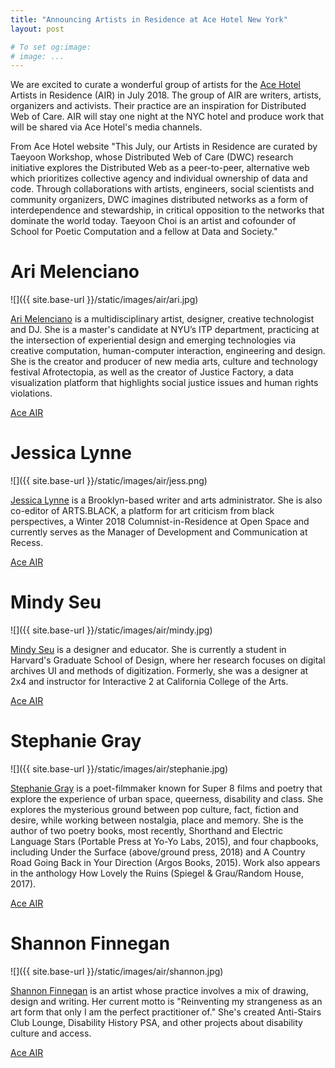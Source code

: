 ```yaml
---
title: "Announcing Artists in Residence at Ace Hotel New York"
layout: post

# To set og:image:
# image: ...
---
```

 
 We are excited to curate a wonderful group of artists for the [Ace Hotel](http://www.acehotel.com/newyork) Artists in Residence (AIR) in July 2018. The group of AIR are writers, artists, organizers and activists. Their practice are an inspiration for Distributed Web of Care. AIR will stay one night at the NYC hotel and produce work that will be shared via Ace Hotel's media channels. 

 From Ace Hotel website
 "This July, our Artists in Residence are curated by Taeyoon Workshop, whose Distributed Web of Care (DWC) research initiative explores the Distributed Web as a peer-to-peer, alternative web which prioritizes collective agency and individual ownership of data and code. Through collaborations with artists, engineers, social scientists and community organizers, DWC imagines distributed networks as a form of interdependence and stewardship, in critical opposition to the networks that dominate the world today. Taeyoon Choi is an artist and cofounder of School for Poetic Computation and a fellow at Data and Society."


 
# Ari Melenciano 

![]({{ site.base-url }}/static/images/air/ari.jpg)
 

 [Ari Melenciano](http://www.ariciano.com/) is a multidisciplinary artist, designer, creative technologist and DJ. She is a master's candidate at NYU’s ITP department, practicing at the intersection of experiential design and emerging technologies via creative computation, human-computer interaction, engineering and design. She is the creator and producer of new media arts, culture and technology festival Afrotectopia, as well as the creator of Justice Factory, a data visualization platform that highlights social justice issues and human rights violations.

[Ace AIR](http://www.acehotel.com/calendar/newyork/ace-air-taeyoon-ari-menlenciano)


# Jessica Lynne

![]({{ site.base-url }}/static/images/air/jess.png)
 
[Jessica Lynne](https://www.jessicalynne.co/) is a Brooklyn-based writer and arts administrator. She is also co-editor of ARTS.BLACK, a platform for art criticism from black perspectives, a Winter 2018 Columnist-in-Residence at Open Space and currently serves as the Manager of Development and Communication at Recess.

[Ace AIR](http://www.acehotel.com/calendar/newyork/ace-air-taeyoon-jessica-lynne)

# Mindy Seu 

![]({{ site.base-url }}/static/images/air/mindy.jpg)


[Mindy Seu](http://mindyseu.com/) is a designer and educator. She is currently a student in Harvard's Graduate School of Design, where her research focuses on digital archives UI and methods of digitization. Formerly, she was a designer at 2x4 and instructor for Interactive 2 at California College of the Arts.

[Ace AIR](http://www.acehotel.com/calendar/newyork/ace-air-taeyoon-mindy-seu)

# Stephanie Gray

![]({{ site.base-url }}/static/images/air/stephanie.jpg)

[Stephanie Gray](https://www.poetryfoundation.org/poets/stephanie-gray) is a poet-filmmaker known for Super 8 films and poetry that explore the experience of urban space, queerness, disability and class. She explores the mysterious ground between pop culture, fact, fiction and desire, while working between nostalgia, place and memory. She is the author of two poetry books, most recently, Shorthand and Electric Language Stars (Portable Press at Yo-Yo Labs, 2015), and four chapbooks, including Under the Surface (above/ground press, 2018) and A Country Road Going Back in Your Direction (Argos Books, 2015). Work also appears in the anthology How Lovely the Ruins (Spiegel & Grau/Random House, 2017).

[Ace AIR](http://www.acehotel.com/calendar/newyork/ace-air-taeyoon-stephanie-gray)


# Shannon Finnegan

![]({{ site.base-url }}/static/images/air/shannon.jpg)


[Shannon Finnegan](http://shannonfinnegan.com/) is an artist whose practice involves a mix of drawing, design and writing. Her current motto is "Reinventing my strangeness as an art form that only I am the perfect practitioner of." She's created Anti-Stairs Club Lounge, Disability History PSA, and other projects about disability culture and access.

[Ace AIR]( http://www.acehotel.com/calendar/newyork/ace-air-taeyoon-shannon-finnegan)

